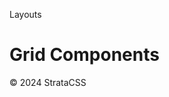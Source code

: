 <p class="section-text">Layouts</p>

# Grid Components

  <div class="footer">
    <p>&copy; 2024 StrataCSS</p>
  </div>
